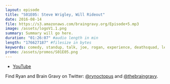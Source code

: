 ```yaml
---
layout: episode
title: "S01E05: Steve Wrigley, Will Rideout"
date: 2016-08-14
file: https://s3.amazonaws.com/braingravy.org/Episode+5.mp3
image: /assets/logoV1.1.png
summary: Summary will go here.
duration: "01:26:07" #audio length in min
length: "176627187" #filesize in bytes
keywords: comedy, standup, talk, joe, rogan, experience, deathsquad, legion, of, skanks, science, media, news, video, games, nerd, comics, nerdist, pop, culter, technology, politics, npr
promo: /assets/promos/S01E05.png
---
```



- [YouTube](https://www.youtube.com/channel/UCeHkFQsmv90Num66OcKSAXg)


Find Ryan and Brain Gravy on Twitter: [@rynoctopus](https://twitter.com/rynoctopus) and [@thebraingravy](https://twitter.com/thebraingravy).
